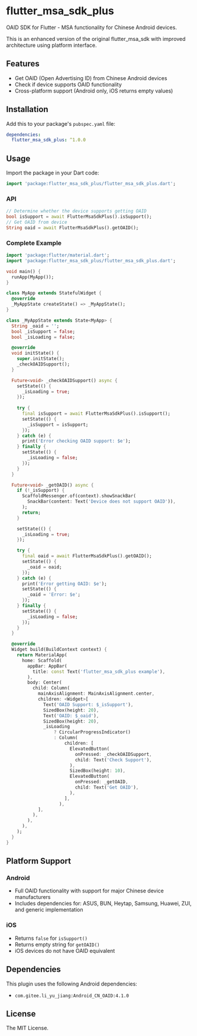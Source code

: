 # flutter_msa_sdk_plus

OAID SDK for Flutter - MSA functionality for Chinese Android devices.

This is an enhanced version of the original flutter_msa_sdk with improved architecture using platform interface.

## Features

- Get OAID (Open Advertising ID) from Chinese Android devices
- Check if device supports OAID functionality
- Cross-platform support (Android only, iOS returns empty values)

## Installation

Add this to your package's `pubspec.yaml` file:

```yaml
dependencies:
  flutter_msa_sdk_plus: ^1.0.0
```

## Usage

Import the package in your Dart code:

```dart
import 'package:flutter_msa_sdk_plus/flutter_msa_sdk_plus.dart';
```

### API

```dart
// Determine whether the device supports getting OAID
bool isSupport = await FlutterMsaSdkPlus().isSupport();
// Get OAID from device
String oaid = await FlutterMsaSdkPlus().getOAID();
```

### Complete Example

```dart
import 'package:flutter/material.dart';
import 'package:flutter_msa_sdk_plus/flutter_msa_sdk_plus.dart';

void main() {
  runApp(MyApp());
}

class MyApp extends StatefulWidget {
  @override
  _MyAppState createState() => _MyAppState();
}

class _MyAppState extends State<MyApp> {
  String _oaid = '';
  bool _isSupport = false;
  bool _isLoading = false;

  @override
  void initState() {
    super.initState();
    _checkOAIDSupport();
  }

  Future<void> _checkOAIDSupport() async {
    setState(() {
      _isLoading = true;
    });
    
    try {
      final isSupport = await FlutterMsaSdkPlus().isSupport();
      setState(() {
        _isSupport = isSupport;
      });
    } catch (e) {
      print('Error checking OAID support: $e');
    } finally {
      setState(() {
        _isLoading = false;
      });
    }
  }

  Future<void> _getOAID() async {
    if (!_isSupport) {
      ScaffoldMessenger.of(context).showSnackBar(
        SnackBar(content: Text('Device does not support OAID')),
      );
      return;
    }

    setState(() {
      _isLoading = true;
    });

    try {
      final oaid = await FlutterMsaSdkPlus().getOAID();
      setState(() {
        _oaid = oaid;
      });
    } catch (e) {
      print('Error getting OAID: $e');
      setState(() {
        _oaid = 'Error: $e';
      });
    } finally {
      setState(() {
        _isLoading = false;
      });
    }
  }

  @override
  Widget build(BuildContext context) {
    return MaterialApp(
      home: Scaffold(
        appBar: AppBar(
          title: const Text('flutter_msa_sdk_plus example'),
        ),
        body: Center(
          child: Column(
            mainAxisAlignment: MainAxisAlignment.center,
            children: <Widget>[
              Text('OAID Support: $_isSupport'),
              SizedBox(height: 20),
              Text('OAID: $_oaid'),
              SizedBox(height: 20),
              _isLoading
                  ? CircularProgressIndicator()
                  : Column(
                      children: [
                        ElevatedButton(
                          onPressed: _checkOAIDSupport,
                          child: Text('Check Support'),
                        ),
                        SizedBox(height: 10),
                        ElevatedButton(
                          onPressed: _getOAID,
                          child: Text('Get OAID'),
                        ),
                      ],
                    ),
            ],
          ),
        ),
      ),
    );
  }
}
```

## Platform Support

### Android
- Full OAID functionality with support for major Chinese device manufacturers
- Includes dependencies for: ASUS, BUN, Heytap, Samsung, Huawei, ZUI, and generic implementation

### iOS
- Returns `false` for `isSupport()`
- Returns empty string for `getOAID()`
- iOS devices do not have OAID equivalent

## Dependencies

This plugin uses the following Android dependencies:
- `com.gitee.li_yu_jiang:Android_CN_OAID:4.1.0`

## License

The MIT License.

